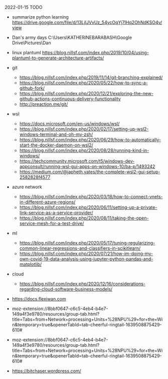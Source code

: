 2022-01-15 TODO

- summarize python learning https://drive.google.com/file/d/13LjIJVvUz_54ycOqYj7IHq2OhNdKSO4v/view

- Dan's army days C:\Users\KATHERINEBARABASH\Google Drive\Pictures\Dan

- linux plantuml https://blog.nillsf.com/index.php/2019/10/04/using-plantuml-to-generate-architecture-artifacts/

- git
	- https://blog.nillsf.com/index.php/2019/11/14/git-branching-explained/
	- https://blog.nillsf.com/index.php/2020/05/22/how-to-sync-a-github-fork/
	- https://blog.nillsf.com/index.php/2020/12/21/exploring-the-new-github-actions-continuous-delivery-functionality
	- http://preaction.me/git/
	

- wsl
	- https://docs.microsoft.com/en-us/windows/wsl/
	- https://blog.nillsf.com/index.php/2020/02/17/setting-up-wsl2-windows-terminal-and-oh-my-zsh/
	- https://blog.nillsf.com/index.php/2020/06/29/how-to-automatically-start-the-docker-daemon-on-wsl2/
	- https://blog.nillsf.com/index.php/2020/08/28/running-kind-in-windows/
	- https://techcommunity.microsoft.com/t5/windows-dev-appconsult/running-wsl-gui-apps-on-windows-10/ba-p/1493242
	- https://medium.com/@japheth.yates/the-complete-wsl2-gui-setup-2582828f4577
	
- azure network
	- https://blog.nillsf.com/index.php/2020/03/18/how-to-connect-vnets-in-different-azure-regions/
	- https://blog.nillsf.com/index.php/2020/06/11/setting-up-a-private-link-service-as-a-service-provider/
	- https://blog.nillsf.com/index.php/2020/08/11/taking-the-open-service-mesh-for-a-test-drive/
	
- ml
	- https://blog.nillsf.com/index.php/2020/05/17/tuning-regularizing-common-linear-regressions-and-classifiers-in-scikitlearn/
	- https://blog.nillsf.com/index.php/2020/07/21/how-im-doing-my-own-covid-19-data-analysis-using-jupyter-python-pandas-and-matplotlib/
	
- cloud
	- https://blog.nillsf.com/index.php/2020/12/16/considerations-regarding-cloud-software-business-models/
	
- https://docs.flexiwan.com
- moz-extension://8bbf0647-c6c5-4eb4-b4e7-149a4f3e9780/resources/group-tab.html?title=Tabs+from+Network+processing+Units+%28NPU%29+for+the+Win&temporary=true&openerTabId=tab-cheerful-ringtail-1639508875429-610#
- moz-extension://8bbf0647-c6c5-4eb4-b4e7-149a4f3e9780/resources/group-tab.html?title=Tabs+from+Network+processing+Units+%28NPU%29+for+the+Win&temporary=true&openerTabId=tab-cheerful-ringtail-1639508875429-610#
- https://bitchaser.wordpress.com/
